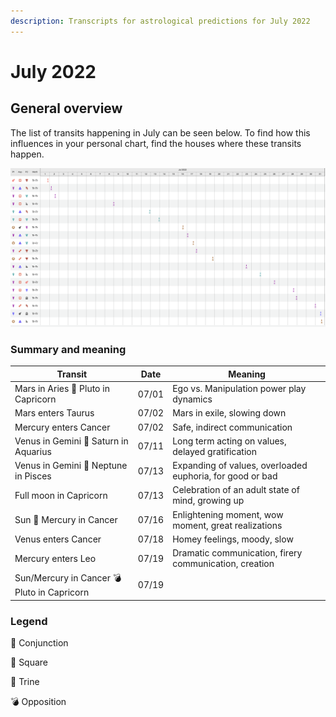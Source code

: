 ```yaml
---
description: Transcripts for astrological predictions for July 2022
---
```


# July 2022

## General overview

The list of transits happening in July can be seen below. To find how this influences in your personal chart, find the houses where these transits happen.

![Transits happening in July.](<../../.gitbook/assets/Screen Shot 2022-07-02 at 4.45.10 PM.png>)

###

### Summary and meaning

| Transit                                     | Date  | Meaning                                                   |
| ------------------------------------------- | ----- | --------------------------------------------------------- |
| Mars in Aries 🔲 Pluto in Capricorn         | 07/01 | Ego vs. Manipulation power play dynamics                  |
| Mars enters Taurus                          | 07/02 | Mars in exile, slowing down                               |
| Mercury enters Cancer                       | 07/02 | Safe, indirect communication                              |
| Venus in Gemini 🔺 Saturn in Aquarius       | 07/11 | Long term acting on values, delayed gratification         |
| Venus in Gemini 🔲 Neptune in Pisces        | 07/13 | Expanding of values, overloaded euphoria, for good or bad |
| Full moon in Capricorn                      | 07/13 | Celebration of an adult state of mind, growing up         |
| Sun 🖤 Mercury in Cancer                    | 07/16 | Enlightening moment, wow moment, great realizations       |
| Venus enters Cancer                         | 07/18 | Homey feelings, moody, slow                               |
| Mercury enters Leo                          | 07/19 | Dramatic communication, firery communication, creation    |
| Sun/Mercury in Cancer 💣 Pluto in Capricorn | 07/19 |                                                           |

### Legend



🖤 Conjunction

🔲 Square

🔺 Trine

💣 Opposition

